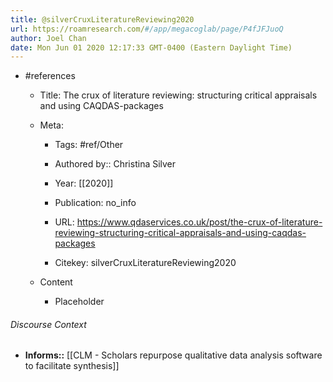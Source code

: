 ```yaml
---
title: @silverCruxLiteratureReviewing2020
url: https://roamresearch.com/#/app/megacoglab/page/P4fJFJuoQ
author: Joel Chan
date: Mon Jun 01 2020 12:17:33 GMT-0400 (Eastern Daylight Time)
---
```


- #references

    - Title: The crux of literature reviewing: structuring critical appraisals and using CAQDAS-packages

    - Meta:

        - Tags: #ref/Other

        - Authored by::  Christina Silver

        - Year: [[2020]]

        - Publication: no_info

        - URL: https://www.qdaservices.co.uk/post/the-crux-of-literature-reviewing-structuring-critical-appraisals-and-using-caqdas-packages

        - Citekey: silverCruxLiteratureReviewing2020

    - Content

        - Placeholder

###### Discourse Context

- **Informs::** [[CLM - Scholars repurpose qualitative data analysis software to facilitate synthesis]]
